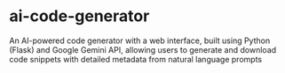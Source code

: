 # ai-code-generator
An AI-powered code generator with a web interface, built using Python (Flask) and Google Gemini API, allowing users to generate and download code snippets with detailed metadata from natural language prompts
